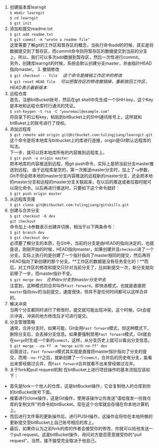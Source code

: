 
1. 创建版本库learngit  
   `$ mkdir learngit`  
   `$ cd learngit`  
   `$ git init　`
2. 添加和提交readme.txt  
   `$ git add readme.txt`  
   `$ git commit -m "wrote a readme file"`  
这里需要了解git的工作区和暂存区的概念，当执行命令add的时候，其实是将数据提交到了暂存区，而commit命令则将暂存区的数据提交到当前的分支上。所以，我们可以多次add数据到暂存区，然后一次性进行commit。  
另外，创建库learngit的时候，系统会默认创建分支master，并由指针HEAD指向master。 3. 撤销修改  
   `$ git checkout -- file`  　*这个命令是摊销工作区中的修改*  
   `$ git reset HEAD file` 　*可以把暂存区的修改撤销掉，重新放回工作区，HEAD表示最新版本*
4. 远程仓库  
首先，注册bitBucket账号，然后在git shell中先生成一个SHH key，这个Key是本地和远程仓库时行通讯的凭证。  
   `$ ssh-keygen -t rsa -C "youremail@example.com"`  
将目录下的公有key，粘贴到bitBucket上的SHH通讯账号上，这样就和bitBuket上的账号进行了授权。
5. 添加远程库  
   `$ git remote add origin git@bitbucket.com:tulingjiang/learngit.git`  
这个命令是将本地库与bitbucket上的库进行连接，origin是Git默认远程库的叫法。  
下一步，就可以将本地库所有的内容推到远程库上。  
   `$ git push -u origin master`  
把本地库的内容推送到远程，用git push命令，实际上是把当前分支master推送到远程。
由于远程库是空的，第一次推送master分支时，加上了-u参数，Git不但会把本地的master分支内容推送的远程新的master分支，还会把本地的master分支和远程的master分支关联起来，在以后的推送或者拉取时就可以简化命令。以后再进行推送时，只要如下这个命令就好：  
   `$ git push origin master`
6. 从远程库克隆  
   `$ git clone git@bitbucket.com:tulingjiang/gitskills.git`
7. 创建与合并分支  
   `$ git checkout -b dev`  
   `git checkout`  
命令加上-b参数表示创建并切换，相当于以下两条命令：  
   `$ git branch dev`  
   `$ git checkout dev`  
必须要了解分支的本质，在Git中，当前的分支是由HEAD的指向决定的，也就是说，刚刚开始的时候，HEAD指向master，如果创建并且`checkout`进了一个分支，实际上执行的是创建了一个指针指向了master相同的提交，然后再将HEAD指向了新创建的那个分支。**工作区的数据是没有任务变化的！**而后，对工作区的修改和提交只针对当前分支了，比如新提交一次，新分支就向前移了一步，而master指针不变。  
   `$ git merge dev`　*合并dev分支到master分支中去*  
注意到，这种模式的合并叫作`Fast-forward`，即快进模式，也就是直接把`master`指向`dev`的当前提交，速度很快，但并不是任何时间都可以这样合并的。
8. 解决冲突  
当两个分支都同时进行了修改时，提交就可能出现冲突，这个时候，Git会提示冲突，冲突的地方修改后才可进行提交。   
9. 分支管理策略  
通常，合并分支时，如果可能，Git会用`Fast forward`模式，但这种模式下，删除分支后，会丢掉分支信息。如果要强制禁用`Fast forward`模式，Git就会在`merge`时生成一个新的`commit`，这样，从分支历史上就可以看出分支信息。  
   `$ git merge --no-ff -m "merge with no-ff" dev`  
   前面说过，`Fast forward`模式其实就是直接将master指针指向了分支的提交，而用`--no-ff`之后，就新创建了一个`commit`，合并后的历史有分支，能看出来曾经做过合并，而`Fast forward`合并就看不出来曾经做过合并。
10. 关于fork和pull request机制
在bitBucket上进行项目操作的基本流程应该如下：  
  - 首先是fork一个他人的仓库，这是bitBucket操作，它会复制他人的仓库到你的bitBucket账号下面。
  - 接着进行clone操作，这是Git操作，使用该操作让你发送"请给我发一份我仓库的复制文件"的命令给bitBucket。现在这个仓库就会存储在你本地计算机上。
  - 而后进行文件等的更新操作后，进行PUSH操作，这操作会将你在本地所做的更新提交至bitBucket上自己账号相应的库上。
  - 最后，如果你认为之前fork的库的作者会接受你的修改，你就可以给他发送一个pull request。这是bitBucket操作，询问对方是否愿意接受你的"pull request"，当然，接不接受完全取决于他自己。